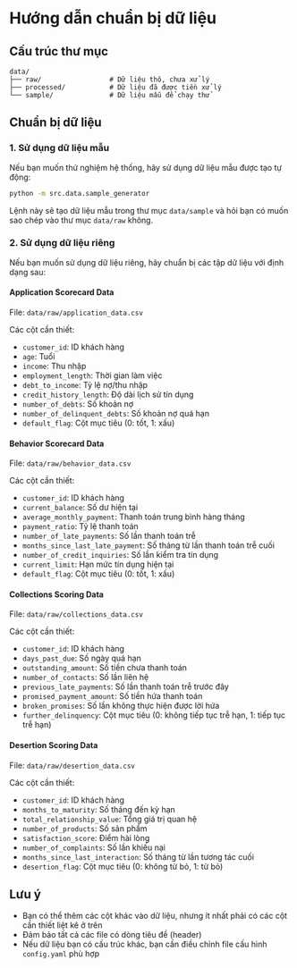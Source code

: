 # Hướng dẫn chuẩn bị dữ liệu

## Cấu trúc thư mục

```
data/
├── raw/                 # Dữ liệu thô, chưa xử lý
├── processed/           # Dữ liệu đã được tiền xử lý
└── sample/              # Dữ liệu mẫu để chạy thử
```

## Chuẩn bị dữ liệu

### 1. Sử dụng dữ liệu mẫu

Nếu bạn muốn thử nghiệm hệ thống, hãy sử dụng dữ liệu mẫu được tạo tự động:

```bash
python -m src.data.sample_generator
```

Lệnh này sẽ tạo dữ liệu mẫu trong thư mục `data/sample` và hỏi bạn có muốn sao chép vào thư mục `data/raw` không.

### 2. Sử dụng dữ liệu riêng

Nếu bạn muốn sử dụng dữ liệu riêng, hãy chuẩn bị các tập dữ liệu với định dạng sau:

#### Application Scorecard Data

File: `data/raw/application_data.csv`

Các cột cần thiết:
- `customer_id`: ID khách hàng
- `age`: Tuổi
- `income`: Thu nhập
- `employment_length`: Thời gian làm việc
- `debt_to_income`: Tỷ lệ nợ/thu nhập
- `credit_history_length`: Độ dài lịch sử tín dụng
- `number_of_debts`: Số khoản nợ
- `number_of_delinquent_debts`: Số khoản nợ quá hạn
- `default_flag`: Cột mục tiêu (0: tốt, 1: xấu)

#### Behavior Scorecard Data

File: `data/raw/behavior_data.csv`

Các cột cần thiết:
- `customer_id`: ID khách hàng
- `current_balance`: Số dư hiện tại
- `average_monthly_payment`: Thanh toán trung bình hàng tháng
- `payment_ratio`: Tỷ lệ thanh toán
- `number_of_late_payments`: Số lần thanh toán trễ
- `months_since_last_late_payment`: Số tháng từ lần thanh toán trễ cuối
- `number_of_credit_inquiries`: Số lần kiểm tra tín dụng
- `current_limit`: Hạn mức tín dụng hiện tại
- `default_flag`: Cột mục tiêu (0: tốt, 1: xấu)

#### Collections Scoring Data

File: `data/raw/collections_data.csv`

Các cột cần thiết:
- `customer_id`: ID khách hàng
- `days_past_due`: Số ngày quá hạn
- `outstanding_amount`: Số tiền chưa thanh toán
- `number_of_contacts`: Số lần liên hệ
- `previous_late_payments`: Số lần thanh toán trễ trước đây
- `promised_payment_amount`: Số tiền hứa thanh toán
- `broken_promises`: Số lần không thực hiện được lời hứa
- `further_delinquency`: Cột mục tiêu (0: không tiếp tục trễ hạn, 1: tiếp tục trễ hạn)

#### Desertion Scoring Data

File: `data/raw/desertion_data.csv`

Các cột cần thiết:
- `customer_id`: ID khách hàng
- `months_to_maturity`: Số tháng đến kỳ hạn
- `total_relationship_value`: Tổng giá trị quan hệ
- `number_of_products`: Số sản phẩm
- `satisfaction_score`: Điểm hài lòng
- `number_of_complaints`: Số lần khiếu nại
- `months_since_last_interaction`: Số tháng từ lần tương tác cuối
- `desertion_flag`: Cột mục tiêu (0: không từ bỏ, 1: từ bỏ)

## Lưu ý

- Bạn có thể thêm các cột khác vào dữ liệu, nhưng ít nhất phải có các cột cần thiết liệt kê ở trên
- Đảm bảo tất cả các file có dòng tiêu đề (header)
- Nếu dữ liệu bạn có cấu trúc khác, bạn cần điều chỉnh file cấu hình `config.yaml` phù hợp
